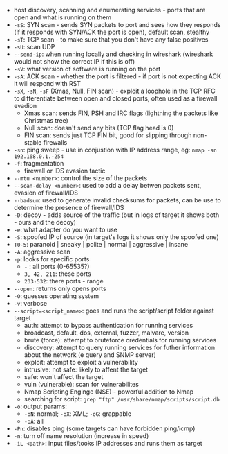 - host discovery, scanning and enumerating services - ports that are open and what is running on them
- `-sS`: SYN scan - sends SYN packets to port and sees how they responds (if it responds with SYN/ACK the port is open), default scan, stealthy
- `-sT`: TCP scan - to make sure that you don't have any false positives
- `-sU`: scan UDP
- `--send-ip`: when running locally and checking in wireshark (wireshark would not show the correct IP if this is off)
- `-sV`: what version of software is running on the port
- `-sA`: ACK scan - whether the port is filtered - if port is not expecting ACK it will respond with RST
- `-sX`, `-sN`, `-sF` (Xmas, Null, FIN scan) - exploit a loophole in the TCP RFC to differentiate between open and closed ports, often used as a firewall evadion
	- Xmas scan: sends FIN, PSH and IRC flags (lightning the packets like Christmas tree)
	- Null scan: doesn't send any bits (TCP flag head is 0)
	- FIN scan: sends just TCP FIN bit, good for slipping through non-stable firewalls
- `-sn`: ping sweep - use in conjustion with IP address range, eg: `nmap -sn 192.168.0.1.-254`
- `-f`: fragmentation
	- firewall or IDS evasion tactic
- `--mtu <number>`: control the size of the packets
- `--scan-delay <number>`: used to add a delay betwen packets sent, evasion of firewall/IDS
- `--badsum`: used to generate invalid checksums for packets, can be use to determine the presence of firewall/IDS
- `-D`: decoy - adds source of the traffic (but in logs of target it shows both - ours and the decoy)
- `-e`: what adapter do you want to use
- `-S`: spoofed IP of source (in target's logs it shows only the spoofed one)
- `T0-5`: paranoid | sneaky | polite | normal | aggressive | insane
- `-A`: aggressive scan
- `-p`: looks for specific ports
	- `-` : all ports (0-65535?)
	- `3, 42, 211`: these ports
	- `233-532`: there ports - range
- `--open`: returns only opens ports
- `-O`: guesses operating system
- `-v`: verbose
- `--script=<script_name>`: goes and runs the script/script folder against target
	- auth: attempt to bypass authentication for running services
	- broadcast, default, dos, external, fuzzer, malvare, version
	- brute (force): attempt to bruteforce credentials for running services
	- discovery: attempt to query running services for futher information about the network (e query and SNMP server)
	- exploit: attempt to exploit a vulnerability
	- intrusive: not safe: likely to affent the target
	- safe: won't affect the target
	- vuln (vulnerable): scan for vulnerabilites
	- Nmap Scripting Enginge (NSE) - powerful addition to Nmap
	- searching for script: `grep "ftp" /usr/share/nmap/scripts/script.db`
- `-o`: output params:
	- `-oN`: normal; `-oX`: XML; `-oG`: grappable
	- `-oA`: all
- `-Pn`: disables ping (some targets can have forbidden ping/icmp)
- `-n`: turn off name resolution (increase in speed)
- `-iL <path>`: input files/tooks IP addresses and runs them as target
